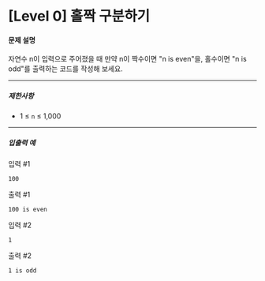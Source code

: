 # [Level 0] 홀짝 구분하기

#### 문제 설명

자연수 n이 입력으로 주어졌을 때 만약 n이 짝수이면 "n is even"을, 홀수이면 "n is odd"를 출력하는 코드를 작성해 보세요.

---

##### 제한사항

- 1 ≤ ```n``` ≤ 1,000

---

##### 입출력 예

입력 #1

```
100
```

출력 #1

```
100 is even
```

입력 #2

```
1
```

출력 #2

```
1 is odd
```
